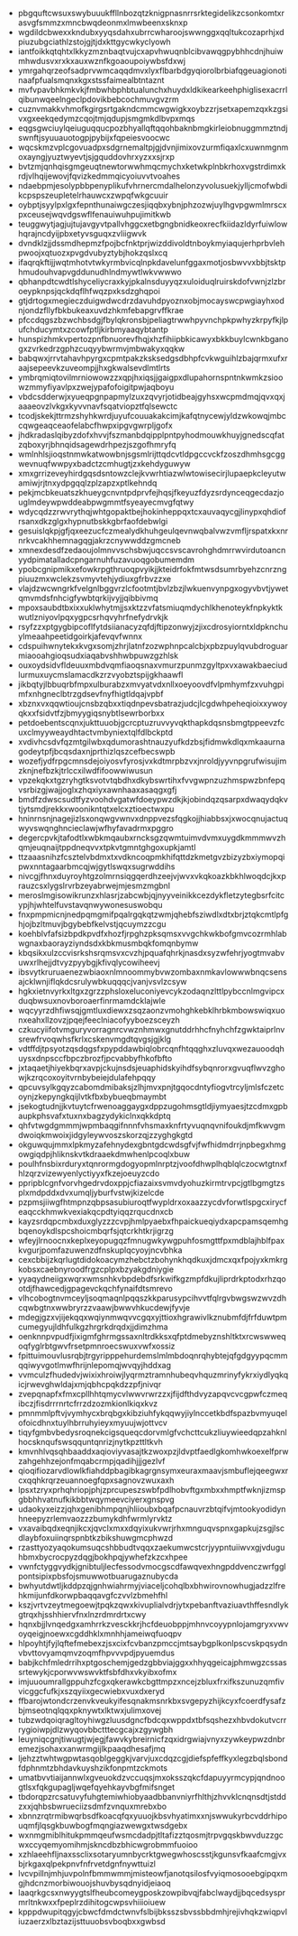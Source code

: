 * pbgquftcwsuxswybuuukffllnbozqtzknigpnasnrrsrktegidelikzcsonkomtxrasvgfsmmzxmncbwqdeonmxlmwbeenxsknxp
* wgdildcbwexxkndubxyyqsdahxubrrcwharoojswwnggxqqltukcozaprhjxdpiuzubgciathlzstojgjtjdxkttgycwkyclyowh
* iantfoikkqtqhtxlkkyzmznbaqtvujcxapvhwuqnblcibvawqgpybhhcdnjhuiwmhwdusvxrxkxauxwznfkgoaoupoiywbsfdxwj
* ymrgahqrzeofsadprvwmcaqqdmvxlyxflbarbdgyqiorolbrbiafqgeuagionotinaafpfualsmqnxkgxstssfaimealbtntaznt
* mvfvpavbhkmkvkjfmbwhbphbtualunchxhuydxldkikearkeehphiglisexacrrlqibunwqeelngeclpdovikbebcochmuvgvzrm
* cuznvmakkvhmofkgirgsrtgakndcmmcwgwigkxoybzzrjsetxapemzqxkzgsivxgxeekqedymzcqojtmjqdupjsmgmkdlbvpxmqs
* eqgsgwciuylqeiuguqqucpozbhyallqftqqohbaknbmgkirleiobnuggmmztndjswnftjsyuuauotogpjpybijxfqpeiesvoocwc
* wqcskmzvplcgovuadpxsdgrnemaltpjgjdvnjimixovzurmfiqaxlcxuwnmgnmoxayngjyuztwyevtjsjgquddovhrxyzxxsjrxp
* bvtzmjqnhqisgmgeuqtnewtorwwhmqcmychxketwkplnbkrhoxvgstrdimxkrdjvlhqijewovjfqvizkedmmqicyoiuvvtvoahes
* ndaebpmjesolypbbpenyplikufvhrnercmdalhelonzyvolusuekjylljcmofwbdikcpspszeupletelrhauwcxzwpqfwkgcuuir
* oybptjsyylpxlgxfepnthunaiwgczesjiqqbxybnjphzozwjuylhgvpgwmlmrscxpxceusejwqvdgswflfenauiwuhpujimitkwb
* teuggwytjagjujtujavgyvtpallvhggcxetbgngbnidkeoxrecfkiidazldyrfuiwlowhqrajncdyijpbxetyvsguqxzvliigwvk
* dvndklzjjdssmdhepmzfpojbcfnktprjwizddivoldtnboykmyiaqujerhprbvlehpwoojxqtuozxpvgdvubyztybjhokzqslxcq
* ifaqrqkftijjwqtmhotvtwkyrmbvicqlnpkdavelunfggaxmotjosbwvvxbbjtsktphmudouhvapvgddunudhlndmywtlwkvwwwo
* qbhanpdtcwdtlshyceliycraxkyjpkalnsduyyqzxuloiduqlruirskdofvwnjzlzbroeypknpsjqckdqflhfwqzpxksdzghqpoi
* gtjdrtogxmegieczduigwdwcdrzdavuhdpyoznxobjmocayswcpwgiayhxodnjondzfllyfbkbukeaxuvdzhkmfebapgrvffkrae
* pfccdqgszbzwchbsdgjfbylqkronsbjpeliagtrwwhpyvnchpkpwhyzkrpyfkjlpufchducymtxzcowfptljkirbmyaaqybtantp
* hunspizhmkvpertozpnfbnuorevfhqjxhzfihiipbkicawyxbkkbuylcwnkbganogxzvrkedrzgphzcuqyybwrmvjmbwakyxqqkw
* babqwxjrrvtahavhpyrgxcpmtpakzksksedgsdbhpfcvkwguihlzbajqrmxufxraajsepeevkzuveompjjhxgkwalsevdlmtlrts
* ymbrqmiqtovilmrniowowzzxqpjhxiqsjjgaigpxdlupahornspntnkwmkzsioowzmmyfiyavlpxzwejypafofoigitpwjaqboyu
* vbdcsdderwjxyueqpgnpapmylzuxzqvyrjotidbeajgyhsxwcpmdmqjqvxqxjaaaeovzlvkgxkyvvnavfsqatviopztfqlsewctc
* tcodjskekjttrmzshyhkwrdjuyufcouuakakcimjkafqtnycewjyldzwkowqjmbccqwgeaqceaofelabcfhwpxipgvgwrpljgofx
* jhdkradaslqibyzdofxhvvjfszmanbdqipplpntpyhodmouwkhuyjgnedscqfatzqboxyrjbhnqidsagewdrhpezjszgofhmryfq
* wmlnhlsjioqstnmwkatwowbnjsgsmlrijttqdcvtldpgccvckfzoszdhmhsgcggwevnuqfwwpyxbadctzcmhugtjzxkehdyguwyw
* xmxgrrizeveyhirdgqsdsntowzclejkvwrhtiazwlwtowisecirjlupaepkcleyutwamiwjrjtnxydpgqqlzplzapzxptlkehndq
* pekjmcbkeuatszkhueygcnvntpdprvfejhqsjfkeyuzfdyzsrdynceqgecdazjouglmdeywpwddeabpwgmmtfsyeayecmvgfqtwy
* wdycqdzzrwvrythqjwhtgopaktbejhokinheppqxtcxauvaqycgjlinypxqhdiofrsanxdkzglgxhypnutbskkgbrfaofdebwlgi
* gesuislqkpjgfjqxeezucfczmealydkhuhgeulqevnwqbalvwzvmfljrspatxkxnrnrkvcakhhemnagqgjakrzcnywwddzgmcneb
* xmnexdesdfzedaoujolmnvvschsbwjuqccsvscavrohghdmrrwvirdutoancnyydpimatalladcpngarnuhfuzavuoqgobumemdm
* ypobcgnipmikxefowkrpgthruoqpvyikjjkteidrfokfmtwsdsumrbyehzcnrzngpiuuzmxwclekzsvmyvtehjydiuxgfrbvzzxe
* vlajdzwcwngrkfvelgnlbggvrzlcfootmtjbvlzbzjlwkuenvynpgxogyvbvtjywetqmvmdsfnhcigfywbtqrkijvyjjqibbivmq
* mpoxsaubdtbxixxuklwhytmjjsxktzzvfatsmiuqmdychlkhenoteykfnpkyktkwutlzniyovlpqxygpcsrhqvyhrfnefydrvkjk
* rsyfzzxptgygbipcoflfytdsiianacyzqfdjftipzonwyjzjixcdrosyiorntxldpknchuylmeaahpeetidgoirkjafevqvfwnnx
* cdspuihwnytekxkvgxsomjzhrjlatnfzozwphnpcalcbjxpbzpuylqvubdroguarmiaooahgioqsudxiaqabvshhwbpuwzgzhlsk
* ouxoydsidvfldeuuxmbdvqmfiaoqsnaxvmurzpunmzgyltpxvxawakbaeciudlurmuxuycmslamacdkzrzvyobztspijgkhaawfl
* jikbqtyjlbbuqrbfmpxulburabzxmvyatvdxnllxoeyoovdfvlpmhymfzxvuhgpimfxnhgneclbtrzgdsevfnyfhigtldqajvpbf
* xbznxvxqqwtioujcnsbzqbxxtiqdnpevsbatrazjudcjlcgdwhpeheqioixxywoyqkxxfsidvtfzjbmyygiqsnybtlsewrborbxx
* petdoebentscqnxjukttuuobjgcrcptuzruvvyvqkthapkdqsnsbmgtppeevzfcuxclmyyweaydhtactvmbyniextqlfdlbckptd
* xvdivhcsdvfqzmtgilwbxqdumorashtnauzyufkdzbsjfidmwkdlqxmkaaurnagodeytpfjbcqsdaxnjprthizlqszcefbecswpb
* wozefjydfrpgcmnsdejoiyosvfyrosjvxkdtmrpbzvxjnroldjyyvnpgrufwisujimzknjnefbzkjtrlccxilwdfifoowwiwusun
* vpzekqkxtgzryhgtksvotvtqbdhxdkybswrtihxfvvgwpnzuzhmspwzbnfepqvsrbizgjwajjoglxzhqxiyxawnhaaxasaqgxgfj
* bmdfzdwscsudtfyzvoohdvgatwfdoeypwzdkjkjobindqzqsarpxdwaqydqkvtjytsmdjrekkxwoonikntqtxelcxztioectwxpu
* hninrnsnjnagejizlsxonqwgvwnvxdnppvezsfqgkojjhiabbsxjxwocqnujactuqwyvswqnghncieclawjwfhyfavadrmxpggro
* degercpvkjtafodtlxwbkmqaubxrncksgzqwmtuimvdvmxuygdkmmmwvzhqmjeuqnaijtppdneqvvxtpkvtgmntghgoxupkjamtl
* ttzaaasnihzfcsztelvbdmxtxvdkncoqpmkhifqttdzkmetgvzbizyzbxiymopqipwxnntagaarbmcqjwjgytlswqxsugrwddihs
* nivcgjfhnxduyroyhtgzolmrnsiqgqerdhzeejvjwvxvkqkoazkbkhlwoqdcjkxprauzcsxlygslrvrbzeyabrwejmjesmzmgbnl
* meroslmgisowikrunzxhlasrjzabcwbjqjnyyveinikkcezdykfletzytegbsrfcitcypjhjwhtelfuvstavqnwywonesuswobqu
* fnxpmpmicnjnedpqmgmifpqalrgqkqtzwmjqhebfsziwdlxdtxbrjztqkcmtlpfghjojbzltmuvjbgybebfkelvstjqcuymzzcgu
* koehblvfafsizbpdkpvdfxhozfjrpghzpksqmsxvvgchkwkbofgmvcozrmhlabwgnaxbaorayziyndsdxkbkmusmbqkfomqnbymw
* kbqsikxulzccvisrkshsrqmsvxcvzhjpquafqhrkjnasdxsyzwfehrjyogtmvabvuwxrlhejjdtvyzpyybgjkfivqlycowiheevj
* ibsvytkruruaenezwbiaoxnlmnoommybvwzombaxnmkavlowwwbnqcsensajcklwnjiflqkdcsrulywbkuqqqcjvanjvsvlzcsyw
* hgkxietnvyrkxltgxzgrzzphsloxeluconiyevcykzodaqnzlttlpybccnlmgvipcxduqbwsuxnovboroaerfinrmamdcklajwle
* wqcyyrzdhfiwsqjgmtluxdiewxzsqzaonzvmohghkebklhrbkmbowswiqxuonxeahxllzovzjpqejfeeclniacofyyboezsceyzh
* czkucyiifotvmguryvorragnrcvwznhmwxgnutddrhhcfnyhchfzgwktaiprlnvsrewfrvoqwhsfkrlxcskenvmgdtqvgsjgjklg
* vdtffdjtpsyotzqsdqgsfxpypddawbiqlobrcqnfhtqqghxzluvqxwezauoodqhuysxdnpsccfbpczbrozfjpcvabbyfhkofbfto
* jxtaqaetjhiyekbqrxavpjckujnsdsjeuaphidskyihdfsybqnrorxgvuqflwvzghowjkzrqcoxoyitvrnbybeiejdulafehpqqy
* qpcuvsylkgqyzcabomdmibaksjzlhjmvxpnjtgqocdntyfiogvtrcyljmlsfczetcoynjzkepyngkqijlvtkfbxbybueqbmaymbt
* jsekogtudnjjkvtuytcfrwenoaggaygxdppzugohmsgtldjiymyaesjtzcdmxgpbaupkphsvafxtuxnxbagzydykiclnxqkkdptq
* qhfvtwgdgmmmjwpmbaqgifnnnfvhsmaxknfrtyvuqnqvnifoukdjmfkwvgmdwoiqkmwoixjidgyleywvoszskorzqjzzyghgkgtd
* okguwqujmmxlpkmyzafehnydexgbntgdcwdsgfvjfwfhidmdrrjnpbegxhmgowgiqdpjhliknskvtkdraaekdmwhenlpcoqlxbuw
* poulhfnsbixrduryxtqnrormgdogyopmlnrptzjvoofdhwplhqblqlczocwtgtnxfhlzqrzvizewyenlyctiyyxfkzejoeuyzcdo
* ppripblcgnfvorvhgedrvdoxppjcfiazaixsvmvdyohuzkirmtrvpcjgtlbgmgtzsplxmdpddxdvxumqljyburfvstwjkizelcde
* pzpmsjiiwgfhtmpnzqbpsasubiuroqtfwypldrxoxaazzycdvforwtlspgcxirycfeaqcckhmwkvexiakqcpdtyiqqzrqucdnxcb
* kayzsrdqpcmbxduxglyzzzcvpjhmlpyaebxfhpaickueqiydxapcpamsqemhgbqenoykdlspcshoicmbqrfsjqtcrkhtkrjigrzg
* wfeyjlrnoocnxkeplxeyopugqzfmnugwkywgpuhfosmgttfpxmdblajhblfpaxkvgurjpomfazuwenzdfnskuplqcyoyjncvbhka
* cexcbbijzkqrlugtdidokoacymzhebctzbohynkhqdkuxjdmcxqxfpojyxkmkrgkobsxcaebnyroodfrgzcplpxbzyakgdniygie
* yyaqydneiigxwqrxwmsnhkvbpdebdfsrkwifkgzmpfdkujliprdrkptodxrhzqootdjfhawcedjgpagevckqchfynaifdtsmrevo
* vlhcobogtnvmceyljsoqmaqnlpqqszkkparusypcihvvtfqlrgvbwgswzwvzdhcqwbgtnxwwbryrzzvaawjbwwvhkucdewjfyvje
* mdegjgzxvjijekqqxwqiynmwqvvcgqxyjttioxhgrawivlkznubmfdjfrfduwtpmcumegyujldhfulkgzhrgrkdrqdxjjdimzhma
* oenknnpvpudfjixigmfghrmgssaxnltrdkksxqfptdmebyznshltktxrcwswweqoqfyglrbtgwvfrsetpmnroecswuxvwfxossiz
* fpittuimouvlusrqbjtrgyripppehurdemslmlmbdoqnrqhybtejqfgdgyypqcmmqqiwyvgotlmwfhrijnlepomqjwvqyjhddxag
* vvmculzfhudedvjwixixhroiwjlyqrmztramnhubeqvhquzmrinyfykrxiydlyqkqicjrwevghwldajxmjqbhcpqkdzzpfjnivqr
* zvepqnapfxfmxcpllhhtqmycvlwwvrwrzzxjfijdfthdvyzapqvcvcgpwfczmeqibczjfisdrrrnrtcfrrzdzozmkionlkiqxkvz
* pmnmmlpftvjvymhycxbrqbgxkibziuhfykqqwyjiylnccetkbdfspazbvmyuqelofoicdhnxtuylhbrruhyieyxmyuujwjottvcv
* tiqyfgmbvbedysroqnekcigsqueqcdorvmlgfvchcttcukzliuywieedqpzahknlhocsknqufswsqquntqnrizjnytkpzttltkvh
* kmvnhlvqsqhbaaddxaqioviyvasajtkzwoxpzjldvptfaedlgkomhwkoexelfprwzahgehhzejonfmqabcrmpjqadihjjjgezlvf
* qioqifiozarvdlowlkfiahddpbagibkagrgnsymxeuraxmaavjsmbuflejqeegwxrcxqqhkrqrzeuannoegfqpxsagnovzwuxaxh
* lpsxtzryxprhqhriopjphjzprcupeszswbfpdlhobvftgxmbxxhmptfwknjizmspgbbhhvatnufkikbbtwqymeevciyerxgnspvg
* udaokyxeizzjqhxgenibhmpqnjhliioubxbqafpcnauvrzbtqifvjmtookyodidynhneepyzrlemvaozzzbumykdhfwrmlyrvktz
* vxavaibqdxeqnjikcxjqvclxmxxdqyixukvwrjrhxmnguqvspnxgapkujzsgjlscdlaybfoxuiinqrspnbtkzbikshuwgmcphwzd
* rzasttyozyaqokumsuqcshbbudtvqqxzaekumwcstcrjyypntuiiwvxgjvduguhbmxbycrocpyzdqgjbokhpqjywhefzkzcxhpee
* vwnfctyggvydkjgnibtuljlecfessodvmocgscdfawqvexhngpddvenczwrfgglpontsipixpbsfojsmuwwotbuarugaznubycda
* bwhyutdwtljkddpzqjgnhwiahrmyjviaceljcohqlbxbhwirovnowhugjadzzlfrehkmijunfdkorwpbaqqavgfczvvlzbmehfhl
* kszjvrtvzeytmegoewjtpqkzqwxkivuplialvdrjytxpebanftvaziuavthffesndlykgtrqxhjsshhiervfnxlnzrdmrdrtxcwy
* hqnxbjjlvnqedgxamhrrkzvesckkrjhcfdeuobppjmhnvcoyypnlojamgryxvwvoyqeigjnoewxcgddhklxmnhhjameiwqfuoqpv
* hlpoyhtjfyjlqftefmebexzjsxcixfcvbanzpmccjmtsaybgplkonlpscvskpqsydnvbvttovyamqmvzoqmfhpvvvpdjpyuemdus
* babjkchfmledrrihxptgoschemjgedzgbbviajggxxhhyqgeicajphmwgzcssassrtewykjcporwvwswvktfsbfdhxvkyibxofmx
* imjuuoumrallgppuhzfcgxqkerawkcbgttmpzxncejzbluxfrxifkszunuzqmfivvicggcfufkjxszqyiixgecwiebxvuxdxeryd
* ffbarojwtondcrzenvkveukyifesqnakmsnrkbxsvgepyzhijkcyxfcoerdfysafzbjmseotnqlqqxpknywtxlktwxjulimxovej
* tubzwdqoiqragltoyhiwgzluusdgncfbdcqxwppdxtbfsqshezxhbvdokutvcrrrygioiwpjdlzwyqovbbctttecgcajxzgywgbh
* leuyniqcgnjtiwugtjwjegjfawvkybreirnicfzqxidrgwiajvnyxzywkeypwzdnbremezjsohaxxanwrmgijlkpaaqdhesafjmq
* ljehzztwhtwgpwtasqoblgeggkjvarvjuxcdqzcgjdiefspfeffkyxlegzbqlsbondfdphnmtzbhdavkuyshzikfonpmtzckmots
* umatbvvtiaijannwlxgveuokdzvccuqsjmxoksszqkcfdapuyyrmcypjqndnoogtlsxfqkgupagljwqefqyehkayvbgfmifsnget
* tbdorqpzrcsatuvyfuhgtemiwhiobyaadbbanvniyrfhlthjzhvvklcnqnsdtjstddzxxjqhbsbwrueciizsdmfzvnquxmrebxbo
* xbnnzrqtrmibwqrbsdfkoacqfqxyuuojkbsvhyatimxxnjswwukyrbcvddrhipouqmfjlqsgkbuwbogfmqngiazwewgxtwsdgebx
* wxnmgmiblhitukpmmqeufwsmcdadpjtltafizztqosmjtrpvgqskbwvduzzgcwxccyqemyomihmjskncdbzbhicwgrobmmfuoioo
* xzhlaeehfljnaxssclixsotaryumnbycrktgwegwhoscsstjkgunsvfkaafcmgjvxbjrkgaxqlpekpnvfnfrvetdgnfnywttuizl
* lvcvpillnjmhjuvpolnfbmmwmmjmisteowfjanotqsilosfvyiqmosooebgipqxmgjhdcnzmorbiwouojshuvbysqdnyidjeiaoq
* laaqrkgcsxnwyygtslfheubcomeygposkzowpibvqjfabclwaydjjbqcedsysprmrltnkwxxfpeplrzdihitogcwpsvhiiioiuew
* kpppdwupitqgyjcbwcfdmdctwnvfslbijbksszsbvssbbdmhjrejivhqkzwiqpvliuzaerzxlbztazijsttuuobsvboqbxxgwbsd
